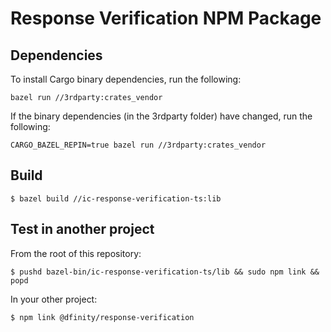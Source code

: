 # Response Verification NPM Package

## Dependencies

To install Cargo binary dependencies, run the following:
```shell
bazel run //3rdparty:crates_vendor
```

If the binary dependencies (in the 3rdparty folder) have changed, run the following:
```shell
CARGO_BAZEL_REPIN=true bazel run //3rdparty:crates_vendor
```

## Build

```shell
$ bazel build //ic-response-verification-ts:lib
```

## Test in another project

From the root of this repository:

```shell
$ pushd bazel-bin/ic-response-verification-ts/lib && sudo npm link && popd
```

In your other project:

```shell
$ npm link @dfinity/response-verification
```
